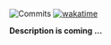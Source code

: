 ![Commits](https://img.shields.io/github/commit-activity/m/leevkrasnov/travel-map?style=for-the-badge) [![wakatime](https://wakatime.com/badge/user/79a8c878-469e-4576-b369-72d64680df27/project/9ec80ff6-f341-4bd3-80bb-f375bf6f2309.svg?style=for-the-badge)](https://wakatime.com/badge/user/79a8c878-469e-4576-b369-72d64680df27/project/9ec80ff6-f341-4bd3-80bb-f375bf6f2309)


**Description is coming ...**
